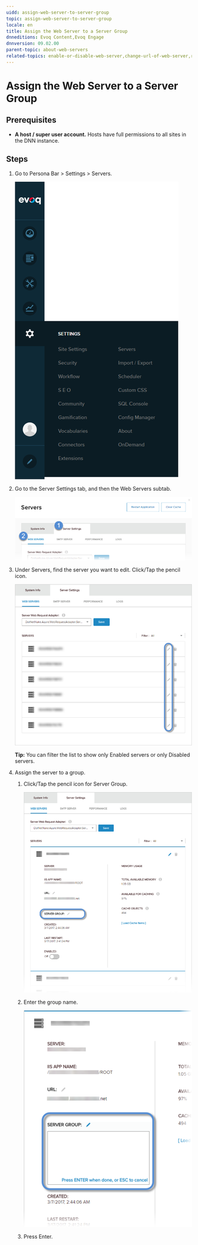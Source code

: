 ```yaml
---
uidd: assign-web-server-to-server-group
topic: assign-web-server-to-server-group
locale: en
title: Assign the Web Server to a Server Group
dnneditions: Evoq Content,Evoq Engage
dnnversion: 09.02.00
parent-topic: about-web-servers
related-topics: enable-or-disable-web-server,change-url-of-web-server,replace-web-request-adapter,delete-web-server
---
```


# Assign the Web Server to a Server Group

## Prerequisites

*   **A host / super user account.** Hosts have full permissions to all sites in the DNN instance.

## Steps

1.  Go to Persona Bar \> Settings \> Servers.
    
    ![Persona Bar > Settings > Servers](/images/scr-pbar-host-Settings-E91.png)
    
2.  Go to the Server Settings tab, and then the Web Servers subtab.
    
    ![Server Settings > Web Servers](/images/scr-pbtabs-host-Settings-Servers-ServerSettings-WebServers-E90.png)
    
3.  Under Servers, find the server you want to edit. Click/Tap the pencil icon.
    
      
    
    ![](/images/scr-Servers-ServerSettings-WebServers-EditIcon-E90.png)
    
      
    
    <div class="blue-callout"><strong>Tip:</strong> You can filter the list to show only Enabled servers or only Disabled servers.</div>
    
4.  Assign the server to a group.
    1.  Click/Tap the pencil icon for Server Group.
        
          
        
        ![](/images/scr-Servers-ServerSettings-WebServers-ServerGroup-pencil-E90.png)
        
          
        
    2.  Enter the group name.
        
          
        
        ![](/images/scr-Servers-ServerSettings-WebServers-ServerGroup-textbox-E90.png)
        
          
        
    3.  Press Enter.